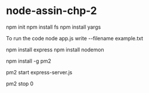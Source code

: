 # node-assin-chp-2

npm init
npm install fs
npm install yargs

To run the code
node app.js write --filename example.txt


npm install express
npm install nodemon

npm install -g pm2

pm2 start express-server.js

pm2 stop 0



